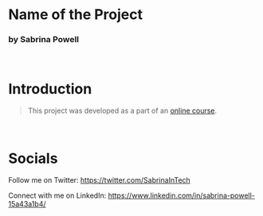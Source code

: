 # Name of the Project 
### by Sabrina Powell
<br>

# Introduction

> This project was developed as a part of an [online course](https://www.udemy.com/course/javascript-web-projects-to-build-your-portfolio-resume/). 


<br>

# Socials
Follow me on Twitter: https://twitter.com/SabrinaInTech

Connect with me on LinkedIn: https://www.linkedin.com/in/sabrina-powell-15a43a1b4/
